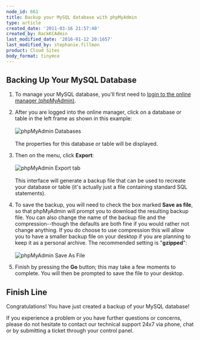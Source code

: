 ```yaml
---
node_id: 661
title: Backup your MySQL database with phpMyAdmin
type: article
created_date: '2011-03-16 21:57:40'
created_by: RackKCAdmin
last_modified_date: '2016-01-12 20:1657'
last_modified_by: stephanie.fillmon
product: Cloud Sites
body_format: tinymce
---
```


Backing Up Your MySQL Database
------------------------------

1.  To manage your MySQL database, you'll first need to [login to the
    online manager
    (phpMyAdmin)](http://www.rackspace.com/knowledge_center/article/rackspace-cloud-sites-essentials-phpmyadmin-database-management-interface).
2.  After you are logged into the online manager, click on a database or
    table in the left frame as shown in this example:<br>
     <br>
     ![phpMyAdmin
    Databases](http://c5018549.r49.cf2.rackcdn.com/phpmyadmin-dbs.png)<br>
     <br>
     The properties for this database or table will be displayed.<br>
      
3.  Then on the menu, click **Export**:<br>
     <br>
     ![phpMyAdmin Export
    tab](http://c5018549.r49.cf2.rackcdn.com/phpmyadmin-export.png)<br>
     <br>
     This interface will generate a backup file that can be used to
    recreate your database or table (it's actually just a file
    containing standard SQL statements).<br>
      
4.  To save the backup, you will need to check the box marked **Save as
    file**, so that phpMyAdmin will prompt you to download the resulting
    backup file. You can also change the name of the backup file and the
    compression--though the defaults are both fine if you would rather
    not change anything. If you do choose to use compression this will
    allow you to have a smaller backup file on your desktop if you are
    planning to keep it as a personal archive. The recommended setting
    is "**gzipped**":<br>
     <br>
     ![phpMyAdmin Save As
    File](http://c5018549.r49.cf2.rackcdn.com/phpmyadmin-saveasfile.png)<br>
      
5.  Finish by pressing the **Go** button; this may take a few moments to
    complete. You will then be prompted to save the file to your
    desktop.

Finish Line
-----------

Congratulations! You have just created a backup of your MySQL database!

If you experience a problem or you have further questions or concerns,
please do not hesitate to contact our technical support 24x7 via phone,
chat or by submitting a ticket through your control panel.

